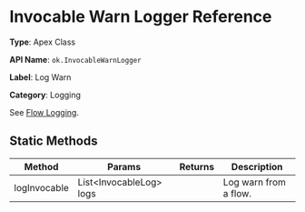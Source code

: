 # Invocable Warn Logger Reference

**Type**: Apex Class

**API Name**: `ok.InvocableWarnLogger`

**Label**: Log Warn

**Category**: Logging

See [Flow Logging](../docs/api/flow-logging.md).

## Static Methods

| Method       | Params                   | Returns | Description           |
| ------------ | ------------------------ | ------- | --------------------- |
| logInvocable | List<InvocableLog\> logs |         | Log warn from a flow. |
